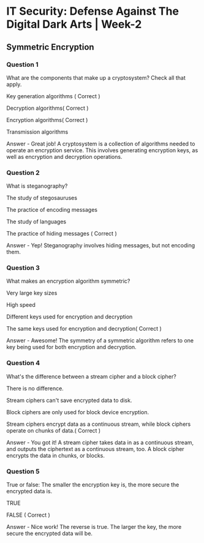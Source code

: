# IT Security: Defense Against The Digital Dark Arts | Week-2

## Symmetric Encryption

### Question 1

What are the components that make up a cryptosystem? Check all that apply.

Key generation algorithms ( Correct )

Decryption algorithms( Correct )

Encryption algorithms( Correct )

Transmission algorithms

Answer - Great job! A cryptosystem is a collection of algorithms needed to operate an encryption service. This involves generating encryption keys, as well as encryption and decryption operations.


### Question 2

What is steganography?

The study of stegosauruses

The practice of encoding messages

The study of languages

The practice of hiding messages ( Correct )

Answer - Yep! Steganography involves hiding messages, but not encoding them.


### Question 3

What makes an encryption algorithm symmetric? 

Very large key sizes

High speed 

Different keys used for encryption and decryption

The same keys used for encryption and decryption( Correct )

Answer - Awesome! The symmetry of a symmetric algorithm refers to one key being used for both encryption and decryption.


### Question 4

What's the difference between a stream cipher and a block cipher?

There is no difference.

Stream ciphers can't save encrypted data to disk.

Block ciphers are only used for block device encryption.

Stream ciphers encrypt data as a continuous stream, while block ciphers operate on chunks of data.( Correct )

Answer - You got it! A stream cipher takes data in as a continuous stream, and outputs the ciphertext as a continuous stream, too. A block cipher encrypts the data in chunks, or blocks.


### Question 5

True or false: The smaller the encryption key is, the more secure the encrypted data is.

TRUE

FALSE ( Correct )

Answer - Nice work! The reverse is true. The larger the key, the more secure the encrypted data will be.